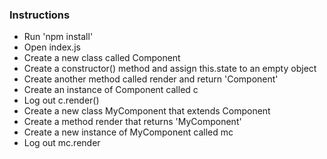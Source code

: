 ### Instructions

- Run 'npm install'
- Open index.js
- Create a new class called Component
- Create a constructor() method and assign this.state to an empty object
- Create another method called render and return 'Component'
- Create an instance of Component called c
- Log out c.render()
- Create a new class MyComponent that extends Component
- Create a method render that returns 'MyComponent'
- Create a new instance of MyComponent called mc
- Log out mc.render
